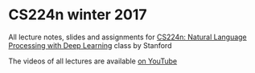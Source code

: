 # CS224n winter 2017
All lecture notes, slides and assignments for [CS224n: Natural Language Processing with Deep Learning](http://web.stanford.edu/class/cs224n/) class by Stanford

The videos of all lectures are available [on YouTube](https://www.youtube.com/playlist?list=PL3FW7Lu3i5Jsnh1rnUwq_TcylNr7EkRe6)
